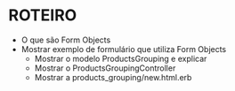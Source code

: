 # ROTEIRO

- O que são Form Objects
- Mostrar exemplo de formulário que utiliza Form Objects
  - Mostrar o modelo ProductsGrouping e explicar
  - Mostrar o ProductsGroupingController
  - Mostrar a products_grouping/new.html.erb
